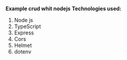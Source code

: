 **Example crud whit nodejs**
**Technologies used:**
1. Node js 
2. TypeScript
3. Express
4. Cors
5. Helmet
6. dotenv




